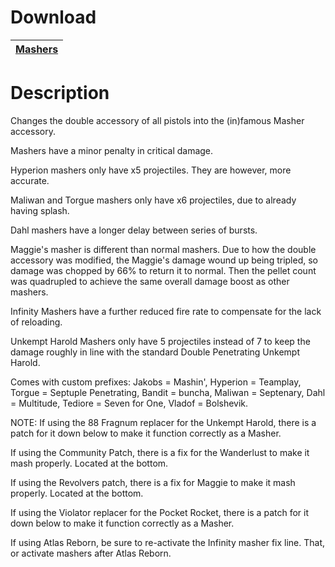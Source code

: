 # Download
[Mashers](https://raw.githubusercontent.com/BLCM/BLCMods/master/Borderlands%202%20mods/Aaron0000/MashersV3.txt) |
----|

# Description
Changes the double accessory of all pistols into the (in)famous Masher accessory.

Mashers have a minor penalty in critical damage.

Hyperion mashers only have x5 projectiles. They are however, more accurate.

Maliwan and Torgue mashers only have x6 projectiles, due to already having splash.

Dahl mashers have a longer delay between series of bursts.

Maggie's masher is different than normal mashers. Due to how the double accessory was modified, the Maggie's damage wound up being tripled, so damage was chopped by 66% to return it to normal. Then the pellet count was quadrupled to achieve the same overall damage boost as other mashers.

Infinity Mashers have a further reduced fire rate to compensate for the lack of reloading.

Unkempt Harold Mashers only have 5 projectiles instead of 7 to keep the damage roughly in line with the standard Double Penetrating Unkempt Harold.

Comes with custom prefixes: Jakobs = Mashin', Hyperion = Teamplay, Torgue = Septuple Penetrating, Bandit = buncha, Maliwan = Septenary, Dahl = Multitude, Tediore = Seven for One, Vladof = Bolshevik.

NOTE: If using the 88 Fragnum replacer for the Unkempt Harold, there is a patch for it down below to make it function correctly as a Masher.

If using the Community Patch, there is a fix for the Wanderlust to make it mash properly. Located at the bottom.

If using the Revolvers patch, there is a fix for Maggie to make it mash properly. Located at the bottom.

If using the Violator replacer for the Pocket Rocket, there is a patch for it down below to make it function correctly as a Masher.

If using Atlas Reborn, be sure to re-activate the Infinity masher fix line. That, or activate mashers after Atlas Reborn.